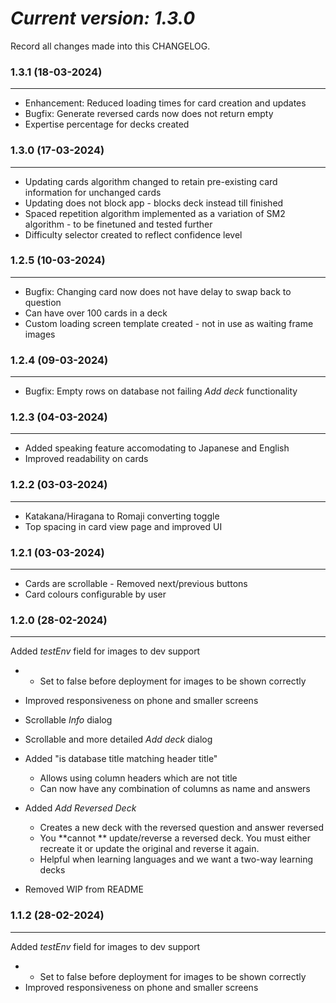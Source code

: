 # *Current version: 1.3.0*

Record all changes made into this CHANGELOG.


### 1.3.1 (18-03-2024)

---

* Enhancement: Reduced loading times for card creation and updates
* Bugfix: Generate reversed cards now does not return empty
* Expertise percentage for decks created

### 1.3.0 (17-03-2024)

---

* Updating cards algorithm changed to retain pre-existing card information for unchanged cards
* Updating does not block app - blocks deck instead till finished
* Spaced repetition algorithm implemented as a variation of SM2 algorithm - to be finetuned and tested further
* Difficulty selector created to reflect confidence level

### 1.2.5 (10-03-2024)

---

* Bugfix: Changing card now does not have delay to swap back to question
* Can have over 100 cards in a deck
* Custom loading screen template created - not in use as waiting frame images

### 1.2.4 (09-03-2024)

---

* Bugfix: Empty rows on database not failing *Add deck* functionality

### 1.2.3 (04-03-2024)

---

* Added speaking feature accomodating to Japanese and English
* Improved readability on cards

### 1.2.2 (03-03-2024)

---

* Katakana/Hiragana to Romaji converting toggle
* Top spacing in card view page and improved UI

### 1.2.1 (03-03-2024)

---

* Cards are scrollable  - Removed next/previous buttons
* Card colours configurable by user

### **1.2.0 (28-02-2024)**

---

Added *testEnv* field for images to dev support

* * Set to false before deployment for images to be shown correctly
* Improved responsiveness on phone and smaller screens
* Scrollable *Info* dialog
* Scrollable and more detailed *Add deck* dialog
* Added "is database title matching header title"

  * Allows using column headers which are not title
  * Can now have any combination of columns as name and answers
* Added *Add Reversed Deck*

  * Creates a new deck with the reversed question and answer reversed
  * You **cannot ** update/reverse a reversed deck. You must either recreate it or update the original and reverse it again.
  * Helpful when learning languages and we want a two-way learning decks
* Removed WIP from README

### **1.1.2 (28-02-2024)**

---

Added *testEnv* field for images to dev support

* * Set to false before deployment for images to be shown correctly
* Improved responsiveness on phone and smaller screens
